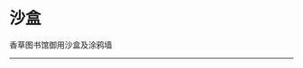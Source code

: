 # 沙盒

香草图书馆御用沙盒及涂鸦墙

---

<script setup>
    import NBTTree from '/.vitepress/vue/NBTTree.vue'
</script>

<NBTTree code='
@Desc<"这是一个测试数据结构">
data Test: minecraft:Item {
    @Desc<"这是一个测试元素">
    a as int;
    b as string;
    c as minecraft:Item; 
    @Desc<"这是一个测试嵌套元素">
    d as data {
        @Desc<"这是一个测试嵌套子元素">
        child as int;
        d as data {
            @Desc<"这是一个测试嵌套子元素">
            child as int;
            qwq as float;
        };
    };
    e as list<minecraft:Item>;
    f as list<data {
        @Desc<"这是一个测试嵌套子元素">
        child as int;        
    }>;
}'
/>